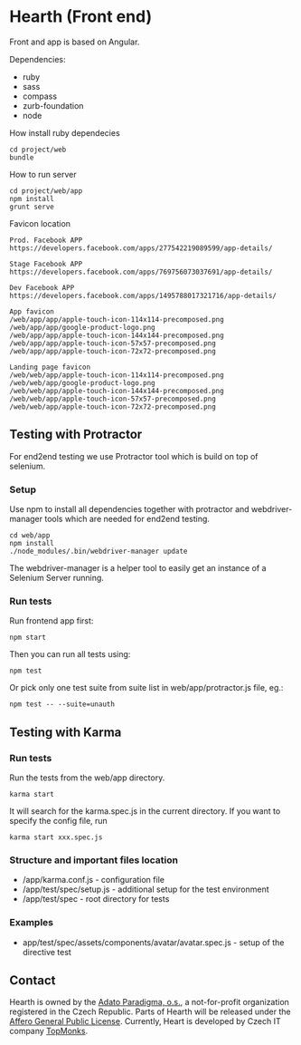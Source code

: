 Hearth (Front end)
==================
Front and app is based on Angular.

Dependencies:
* ruby
* sass
* compass
* zurb-foundation
* node

How install ruby dependecies
```shell
cd project/web
bundle
```

How to run server
```shell
cd project/web/app
npm install
grunt serve
```

Favicon location
```
Prod. Facebook APP
https://developers.facebook.com/apps/277542219089599/app-details/

Stage Facebook APP
https://developers.facebook.com/apps/769756073037691/app-details/

Dev Facebook APP
https://developers.facebook.com/apps/1495788017321716/app-details/

App favicon
/web/app/app/apple-touch-icon-114x114-precomposed.png
/web/app/app/google-product-logo.png
/web/app/app/apple-touch-icon-144x144-precomposed.png
/web/app/app/apple-touch-icon-57x57-precomposed.png
/web/app/app/apple-touch-icon-72x72-precomposed.png

Landing page favicon
/web/web/app/apple-touch-icon-114x114-precomposed.png
/web/web/app/google-product-logo.png
/web/web/app/apple-touch-icon-144x144-precomposed.png
/web/web/app/apple-touch-icon-57x57-precomposed.png
/web/web/app/apple-touch-icon-72x72-precomposed.png
```


Testing with Protractor
-----------------------
For end2end testing we use Protractor tool which is build on top of selenium.

### Setup

Use npm to install all dependencies together with protractor and webdriver-manager tools which are needed for end2end testing.
```
cd web/app
npm install
./node_modules/.bin/webdriver-manager update
```

The webdriver-manager is a helper tool to easily get an instance of a Selenium Server running.

### Run tests

Run frontend app first:
```
npm start
```

Then you can run all tests using:
```
npm test
```

Or pick only one test suite from suite list in web/app/protractor.js file, eg.:
```
npm test -- --suite=unauth
```

Testing with Karma
------------------
### Run tests
Run the tests from the web/app directory.
```
karma start
```
It will search for the karma.spec.js in the current directory.
If you want to specify the config file, run
```
karma start xxx.spec.js
```

### Structure and important files location
* /app/karma.conf.js - configuration file
* /app/test/spec/setup.js - additional setup for the test environment
* /app/test/spec - root directory for tests

### Examples
* app/test/spec/assets/components/avatar/avatar.spec.js -  setup of the directive test

Contact
-------

Hearth is owned by the [Adato Paradigma, o.s.](http://www.adato.cz), a
not-for-profit organization registered in the Czech Republic. Parts
of Hearth will be released under the [Affero General Public
License](http://www.gnu.org/licenses/agpl-3.0.html).
Currently, Heart is developed by Czech IT company
[TopMonks](http://www.topmonks.cz).

